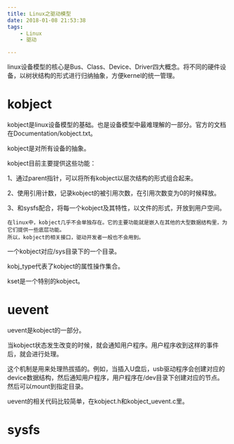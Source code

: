 ```yaml
---
title: Linux之驱动模型
date: 2018-01-08 21:53:38
tags:
	- Linux
	- 驱动

---
```




linux设备模型的核心是Bus、Class、Device、Driver四大概念。将不同的硬件设备，以树状结构的形式进行归纳抽象，方便kernel的统一管理。

# kobject

kobject是linux设备模型的基础。也是设备模型中最难理解的一部分。官方的文档在Documentation/kobject.txt。

kobject是对所有设备的抽象。

kobject目前主要提供这些功能：

1、通过parent指针，可以将所有kobject以层次结构的形式组合起来。

2、使用引用计数，记录kobject的被引用次数，在引用次数变为0的时候释放。

3、和sysfs配合，将每一个kobject及其特性，以文件的形式，开放到用户空间。

```
在linux中，kobject几乎不会单独存在。它的主要功能就是嵌入在其他的大型数据结构里，为它们提供一些底层功能。
所以，kobject的相关接口，驱动开发者一般也不会用到。
```

一个kobject对应/sys目录下的一个目录。

kobj_type代表了kobject的属性操作集合。

kset是一个特别的kobject。

# uevent

uevent是kobject的一部分。

当kobject状态发生改变的时候，就会通知用户程序。用户程序收到这样的事件后，就会进行处理。

这个机制是用来处理热拔插的。例如，当插入U盘后，usb驱动程序会创建对应的device数据结构，然后通知用户程序，用户程序在/dev目录下创建对应的节点。然后可以mount到指定目录。

uevent的相关代码比较简单，在kobject.h和kobject_uevent.c里。

# sysfs



